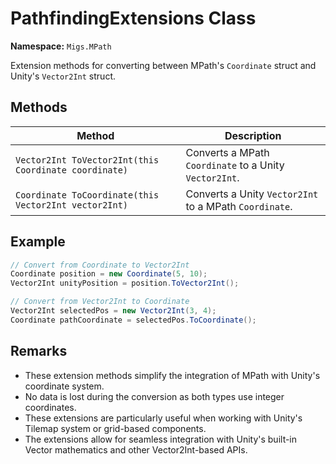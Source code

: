 # PathfindingExtensions Class

**Namespace:** `Migs.MPath`

Extension methods for converting between MPath's `Coordinate` struct and Unity's `Vector2Int` struct.

## Methods

| Method | Description |
|--------|-------------|
| `Vector2Int ToVector2Int(this Coordinate coordinate)` | Converts a MPath `Coordinate` to a Unity `Vector2Int`. |
| `Coordinate ToCoordinate(this Vector2Int vector2Int)` | Converts a Unity `Vector2Int` to a MPath `Coordinate`. |

## Example

```csharp
// Convert from Coordinate to Vector2Int
Coordinate position = new Coordinate(5, 10);
Vector2Int unityPosition = position.ToVector2Int();

// Convert from Vector2Int to Coordinate
Vector2Int selectedPos = new Vector2Int(3, 4);
Coordinate pathCoordinate = selectedPos.ToCoordinate();
```

## Remarks

- These extension methods simplify the integration of MPath with Unity's coordinate system.
- No data is lost during the conversion as both types use integer coordinates.
- These extensions are particularly useful when working with Unity's Tilemap system or grid-based components.
- The extensions allow for seamless integration with Unity's built-in Vector mathematics and other Vector2Int-based APIs. 